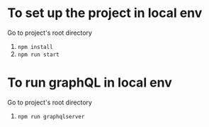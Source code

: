 # To set up the project in local env
Go to project's root directory 
1. `npm install`
2. `npm run start`

# To run graphQL in local env
Go to project's root directory 
1. `npm run graphqlserver`

